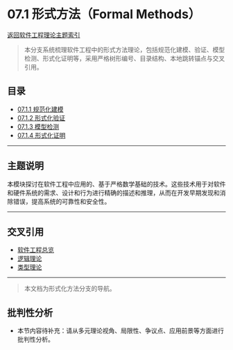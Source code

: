 # 07.1 形式方法（Formal Methods）

[返回软件工程理论主题索引](README.md)

> 本分支系统梳理软件工程中的形式方法理论，包括规范化建模、验证、模型检测、形式化证明等，采用严格树形编号、目录结构、本地跳转锚点与交叉引用。

## 目录

- [07.1.1 规范化建模](07.1.1_Formal_Modeling.md)
- [07.1.2 形式化验证](07.1.2_Formal_Verification.md)
- [07.1.3 模型检测](07.1.3_Model_Checking.md)
- [07.1.4 形式化证明](07.1.4_Formal_Proof.md)

---

## 主题说明

本模块探讨在软件工程中应用的、基于严格数学基础的技术。这些技术用于对软件和硬件系统的需求、设计和行为进行精确的描述和推理，从而在开发早期发现和消除错误，提高系统的可靠性和安全性。

---

## 交叉引用

- [软件工程总览](README.md)
- [逻辑理论](README.md)
- [类型理论](README.md)

---

> 本文档为形式化方法分支的导航。


## 批判性分析

- 本节内容待补充：请从多元理论视角、局限性、争议点、应用前景等方面进行批判性分析。
